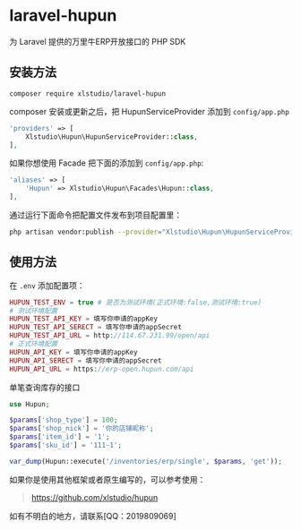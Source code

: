# laravel-hupun
为 Laravel 提供的万里牛ERP开放接口的 PHP SDK
## 安装方法
```shell
composer require xlstudio/laravel-hupun
```
composer 安装或更新之后，把 HupunServiceProvider 添加到 `config/app.php`
```php
'providers' => [
	Xlstudio\Hupun\HupunServiceProvider::class,
],
```
如果你想使用 Facade 把下面的添加到 `config/app.php`:
```php
'aliases' => [
	'Hupun' => Xlstudio\Hupun\Facades\Hupun::class,
],
```
通过运行下面命令把配置文件发布到项目配置里：
```bash
php artisan vendor:publish --provider="Xlstudio\Hupun\HupunServiceProvider"
```
## 使用方法
在 `.env` 添加配置项：
```php
HUPUN_TEST_ENV = true # 是否为测试环境(正式环境:false,测试环境:true)
# 测试环境配置
HUPUN_TEST_API_KEY = 填写你申请的appKey
HUPUN_TEST_API_SERECT = 填写你申请的appSecret
HUPUN_TEST_API_URL = http://114.67.231.99/open/api
# 正式环境配置
HUPUN_API_KEY = 填写你申请的appKey
HUPUN_API_SERECT = 填写你申请的appSecret
HUPUN_API_URL = https://erp-open.hupun.com/api
```
单笔查询库存的接口
```php
use Hupun;

$params['shop_type'] = 100;
$params['shop_nick'] = '你的店铺昵称';
$params['item_id'] = '1';
$params['sku_id'] = '111-1';

var_dump(Hupun::execute('/inventories/erp/single', $params, 'get'));
```
如果你是使用其他框架或者原生编写的，可以参考使用：
> https://github.com/xlstudio/hupun

如有不明白的地方，请联系[QQ：2019809069]